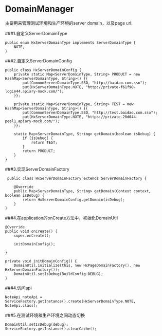 # DomainManager
主要用来管理测试环境和生产环境的server domain，以及page url.

###1.自定义ServerDomainType
```
public enum HxServerDomainType implements ServerDomainType {
    NOTE,
}
```
###2.自定义ServerDomainConfig
```
public class HxServerDomainConfig {
    private static Map<ServerDomainType, String> PRODUCT = new HashMap<ServerDomainType, String>() {{
        put(CommonServerDomainType.SSO, "http://baidao.com.sso");
        put(HxServerDomainType.NOTE, "http://private-f61f90-login44.apiary-mock.com/");
    }};

    private static Map<ServerDomainType, String> TEST = new HashMap<ServerDomainType, String>() {{
        put(CommonServerDomainType.SSO, "http://test.baidao.com.sso");
        put(HxServerDomainType.NOTE, "https://private-28d044-peel1.apiary-mock.com/");
    }};

    static Map<ServerDomainType, String> getDomain(boolean isDebug) {
        if (isDebug) {
            return TEST;
        }
        return PRODUCT;
    }
}
```
###3.实现ServerDomainFactory
```
 public class HxServerDomainFactory extends ServerDomainFactory {

    @Override
    public Map<ServerDomainType, String> getDomain(Context context, boolean isDebug) {
        return HxServerDomainConfig.getDomain(isDebug);
    }
}
```
###4.在application的onCreate方法中，初始化DomainUtil
```
@Override
public void onCreate() {
    super.onCreate();

    initDomainConfig();

}

private void initDomainConfig() {
    DomainUtil.initialize(this, new HxPageDomainFactory(), new HxServerDomainFactory());
    DomainUtil.setIsDebug(BuildConfig.DEBUG);
} 
```
###4.访问api
```
NoteApi noteApi = ServiceFactory.getInstance().create(HxServerDomainType.NOTE, NoteApi.class);
```
###5.在测试环境和生产环境之间动态切换
```
DomainUtil.setIsDebug(debug);
ServiceFactory.getInstance().clearCache();
```
